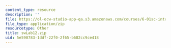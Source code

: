 ```yaml
---
content_type: resource
description: ''
file: https://ol-ocw-studio-app-qa.s3.amazonaws.com/courses/6-01sc-introduction-to-electrical-engineering-and-computer-science-i-spring-2011/5e5907831ddf22f02f65b682cc9ce418_swLab12.zip
file_type: application/zip
resourcetype: Other
title: swLab12.zip
uid: 5e590783-1ddf-22f0-2f65-b682cc9ce418
---
```

